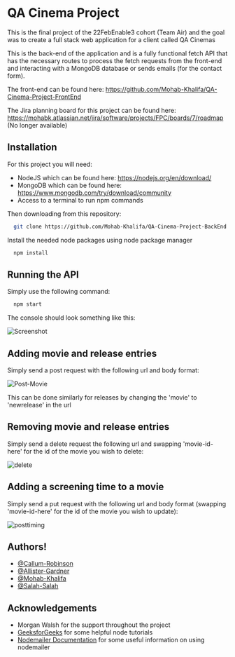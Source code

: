 
# QA Cinema Project

This is the final project of the 22FebEnable3 cohort (Team Air) and the goal was to create a
full stack web application for a client called QA Cinemas

This is the back-end of the application and is a fully functional fetch API that has the necessary
routes to process the fetch requests from the front-end and interacting with a MongoDB database or sends
emails (for the contact form).

The front-end can be found here: https://github.com/Mohab-Khalifa/QA-Cinema-Project-FrontEnd

The Jira planning board for this project can be found here: https://mohabk.atlassian.net/jira/software/projects/FPC/boards/7/roadmap
(No longer available)



## Installation

For this project you will need:

 - NodeJS which can be found here: https://nodejs.org/en/download/
 - MongoDB which can be found here: https://www.mongodb.com/try/download/community
 - Access to a terminal to run npm commands

Then downloading from this repository:
```bash
  git clone https://github.com/Mohab-Khalifa/QA-Cinema-Project-BackEnd
```


Install the needed node packages using node package manager
```bash
  npm install
```


## Running the API

Simply use the following command:

```bash
  npm start
```

The console should look something like this:

![Screenshot](https://user-images.githubusercontent.com/100779521/170702776-073df47f-8e07-4d14-8fa7-32f659e007ab.PNG)



## Adding movie and release entries

Simply send a post request with the following url and body format:


![Post-Movie](https://user-images.githubusercontent.com/100779521/170713949-2969fd30-b7c5-418d-88cf-9700463c4246.PNG)

This can be done similarly for releases by changing the 'movie' to 'newrelease' in the url


## Removing movie and release entries

Simply send a delete request the following url and swapping 'movie-id-here' for the id of the movie you wish to delete:

![delete](https://user-images.githubusercontent.com/100779521/170714680-17d7eea9-f32e-452c-939b-608456e56e75.PNG)


## Adding a screening time to a movie

Simply send a put request with the following url and body format (swapping 'movie-id-here' for the id of the movie you wish to update):

![posttiming](https://user-images.githubusercontent.com/100779521/170715055-f3f84805-ed0b-4f2c-a41f-f42bb0daf4c2.PNG)



## Authors!


- [@Callum-Robinson](https://github.com/Callum-Robinson)
- [@Allister-Gardner](https://github.com/awggardner)
- [@Mohab-Khalifa](https://github.com/Mohab-Khalifa)
- [@Salah-Salah](https://github.com/SalahS49)


## Acknowledgements

 - Morgan Walsh for the support throughout the project
 - [GeeksforGeeks](https://www.geeksforgeeks.org/) for some helpful node tutorials
 - [Nodemailer Documentation](https://nodemailer.com/about/) for some useful information on using nodemailer

